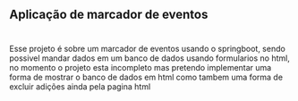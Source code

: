 ## Aplicação de marcador de eventos
#

Esse projeto é sobre um marcador de eventos usando o springboot, sendo possivel mandar dados em um banco de dados usando formularios no html, no momento o projeto esta incompleto mas pretendo implementar uma forma de mostrar o banco de dados em html como tambem uma forma de excluir adições ainda pela pagina html